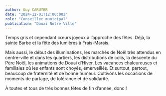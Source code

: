 ```yaml
---
author: Guy CARUYER
date: "2024-12-01T12:00:00Z"
role: "Conseiller municipal"
publication: "Douai Notre Ville"
---
```


Temps gris et cependant cœurs joyeux à l’approche des fêtes. Déjà, la sainte Barbe et la fête des lumières à Frais-Marais.

Mais aussi, le début des illuminations, les marchés de Noël très attendus en centre-ville et dans les quartiers, les distributions de colis, la descente du Père Noël, les animations de Douai d’Hiver. Les vacances chaleureuses et familiales où les enfants sont choyés, émerveillés. Et surtout, partout, beaucoup de fraternité et de bonne humeur. Cultivons les occasions de moments de partage, de tolérance et de solidarité.

À toutes et tous de très bonnes fêtes de fin d’année, donc !
